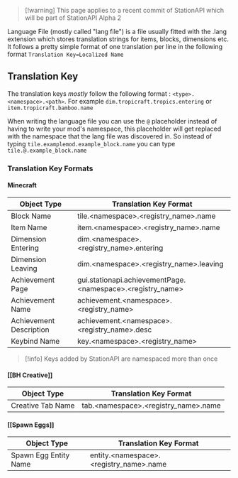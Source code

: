 >[!warning] This page applies to a recent commit of StationAPI which will be part of StationAPI Alpha 2

Language File (mostly called "lang file") is a file usually fitted with the .lang extension which stores translation strings for items, blocks, dimensions etc.
It follows a pretty simple format of one translation per line in the following format `Translation Key=Localized Name`  
## Translation Key
The translation keys *mostly* follow the following format : `<type>.<namespace>.<path>`. For example `dim.tropicraft.tropics.entering` or `item.tropicraft.bamboo.name`   

When writing the language file you can use the `@` placeholder instead of having to write your mod's namespace, this placeholder will get replaced with the namespace that the lang file was discovered in. So instead of typing `tile.examplemod.example_block.name` you can type `tile.@.example_block.name`  

### Translation Key Formats

#### Minecraft

| Object Type             | Translation Key Format                                      |
| ----------------------- | ----------------------------------------------------------- |
| Block Name              | tile.\<namespace>.<registry_name>.name                      |
| Item Name               | item.\<namespace>.<registry_name>.name                      |
| Dimension Entering      | dim.\<namespace>.<registry_name>.entering                   |
| Dimension Leaving       | dim.\<namespace>.<registry_name>.leaving                    |
| Achievement Page        | gui.stationapi.achievementPage.\<namespace>.<registry_name> |
| Achievement Name        | achievement.\<namespace>.<registry_name>                    |
| Achievement Description | achievement.\<namespace>.<registry_name>.desc               |
| Keybind Name            | key.\<namespace>.<registry_name>                            |
>[!info] Keys added by StationAPI are namespaced more than once

#### [[BH Creative]]

| Object Type       | Translation Key Format                |
| ----------------- | ------------------------------------- |
| Creative Tab Name | tab.\<namespace>.<registry_name>.name |


#### [[Spawn Eggs]]

| Object Type           | Translation Key Format                   |
| --------------------- | ---------------------------------------- |
| Spawn Egg Entity Name | entity.\<namespace>.<registry_name>.name |
